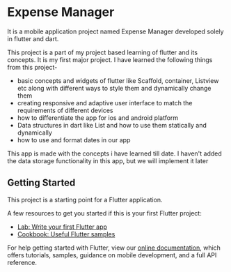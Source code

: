 # Expense Manager

It is a mobile application project named Expense Manager developed solely in flutter and dart.

This project is a part of my project based learning of flutter and its concepts.
It is my first major project.
I have learned the following things from this project-

- basic concepts and widgets of flutter like Scaffold, container, Listview etc along with different ways to style them and dynamically change them
- creating responsive and adaptive user interface to match the requirements of different devices
- how to differentiate the app for ios and android platform 
- Data structures in dart like List and how to use them statically and dynamically
- how to use and format dates in our app 


This app is made with the concepts i have learned till date.
I haven't added the data storage functionality in this app, but we will implement it later




## Getting Started

This project is a starting point for a Flutter application.

A few resources to get you started if this is your first Flutter project:

- [Lab: Write your first Flutter app](https://flutter.dev/docs/get-started/codelab)
- [Cookbook: Useful Flutter samples](https://flutter.dev/docs/cookbook)

For help getting started with Flutter, view our
[online documentation](https://flutter.dev/docs), which offers tutorials,
samples, guidance on mobile development, and a full API reference.
